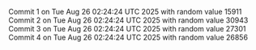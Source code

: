 Commit 1 on Tue Aug 26 02:24:24 UTC 2025 with random value 15911
Commit 2 on Tue Aug 26 02:24:24 UTC 2025 with random value 30943
Commit 3 on Tue Aug 26 02:24:24 UTC 2025 with random value 27301
Commit 4 on Tue Aug 26 02:24:24 UTC 2025 with random value 26856
